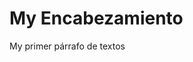 <!DOCTYPE html>
<html>
<head>
<title>Aquí pongo el título de mi página</title>
</head>
<body>

<h1>My Encabezamiento</h1>
<p>My primer párrafo de textos</p>

</body>
</html>
